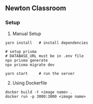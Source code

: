 ## Newton Classroom

### Setup

1. Manual Setup

```
yarn install   # install dependencies

# setup prisma
# DATABASE_URL must be in .env file
npx prisma generate
npx prisma migrate dev

yarn start     # run the server
```

2. Using Dockerfile

```
docker build -t <image name> .
docker run -p 3000:3000 <image name>
```
